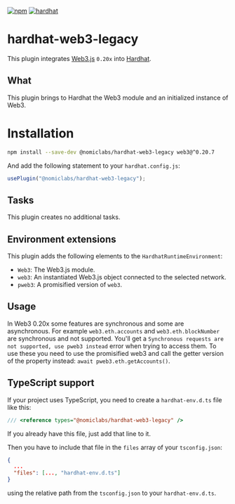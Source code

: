 [![npm](https://img.shields.io/npm/v/@nomiclabs/hardhat-web3-legacy.svg)](https://www.npmjs.com/package/@nomiclabs/hardhat-web3-legacy)
[![hardhat](https://hardhat.org/hardhat-plugin-badge.svg?1)](https://hardhat.org)

# hardhat-web3-legacy

This plugin integrates [Web3.js](https://github.com/ethereum/web3.js) `0.20x` into [Hardhat](https://hardhat.org).

## What

This plugin brings to Hardhat the Web3 module and an initialized instance of Web3.

# Installation

```bash
npm install --save-dev @nomiclabs/hardhat-web3-legacy web3@^0.20.7
```

And add the following statement to your `hardhat.config.js`:

```js
usePlugin("@nomiclabs/hardhat-web3-legacy");
```

## Tasks

This plugin creates no additional tasks.

## Environment extensions

This plugin adds the following elements to the `HardhatRuntimeEnvironment`:

- `Web3`: The Web3.js module.
- `web3`: An instantiated Web3.js object connected to the selected network.
- `pweb3`: A promisified version of `web3`.

## Usage

In Web3 0.20x some features are synchronous and some are asynchronous. For example `web3.eth.accounts` and `web3.eth.blockNumber` are synchronous and not supported. You'll get a `Synchronous requests are not supported, use pweb3 instead` error when trying to access them. To use these you need to use the promisified web3 and call the getter version of the property instead: `await pweb3.eth.getAccounts()`.

## TypeScript support

If your project uses TypeScript, you need to create a `hardhat-env.d.ts` file like this:

``` typescript
/// <reference types="@nomiclabs/hardhat-web3-legacy" />
```

If you already have this file, just add that line to it.


Then you have to include that file in the `files` array of your `tsconfig.json`:

```json
{
  ...
  "files": [..., "hardhat-env.d.ts"]
}
```

using the relative path from the `tsconfig.json` to your `hardhat-env.d.ts`.
